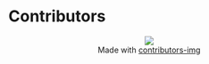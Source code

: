 # Contributors

<div align="center">
    <a
        href="https://github.com/Internet-Society-Belgium/isTrust-API/graphs/contributors"
    >
        <img
            src="https://contrib.rocks/image?repo=Internet-Society-Belgium/isTrust-API"
        />
    </a>
</div>

<div align="center">
    Made with
    <a href="https://contrib.rocks">contributors-img</a>
</div>
